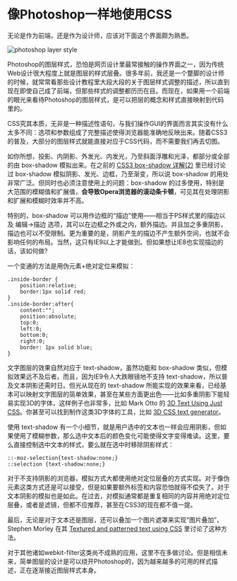 # 像Photoshop一样地使用CSS

无论是作为前端，还是作为设计师，应该对下面这个界面颇为熟悉。

![photoshop layer style](https://swordair.com/content/images/2014/Jan/photoshop_layer_style.png)

Photoshop的图层样式，恐怕是网页设计里最常接触的操作界面之一，因为传统Web设计很大程度上就是图层的样式层叠。很多年前，我还是一个蹩脚的设计师的时候，就常常看那些设计教程里大段大段的关于图层样式调整的描述，所以直到现在即使自己成了前端，但那些样式的调整都历历在目。而现在，如果用一个前端的眼光来看待Photoshop的图层样式，是可以把层的概念和样式直接映射到代码里的。

CSS究其本质，无非是一种描述性语句，与我们操作GUI的界面而言其实没有什么太多不同：选项和参数组成了完整描述使得浏览器能准确地反映出来。随着CSS3的普及，大部分的图层样式就能直接对应于CSS代码，而不需要我们再去切图。

如你所想，投影、内阴影、外发光、内发光，乃至斜面浮雕和光泽，都部分或全部的由 box-shadow 模拟出来。在之前的 [CSS3 box-shadow 详解(2)](https://swordair.com/details-on-css3-box-shadow-part-2/) 里已经讨论过 box-shadow 模拟阴影、发光、边框，乃至渐变，所以说 box-shadow 的用处非常广泛。但同时也必须注意使用上的问题：box-shadow 的过多使用，特别是大范围的模糊值和扩展值，**会导致Opera浏览器的滚动条卡顿**，可见其在处理阴影和扩展和模糊时效率并不高。

特别的，box-shadow 可以用作边框的“描边”使用——相当于PS样式里的描边以及 编辑->描边 选项，其可以在边框之外或之内，额外描边。并且加之多重阴影，描边也可以不受限制。更为重要的是，阴影产生的描边不产生额外空间，也就不会影响任何的布局。当然，这只有IE9以上才能做到。但如果想让IE8也实现描边的话，该如何做?

一个变通的方法是用伪元素+绝对定位来模拟：

```
.inside-border {
	position:relative;
	border:1px solid red;
}
.inside-border:after{
	content:"";
	position:absolute;
	top:0;
	left:0;
	bottom:0;
	right:0;
	border: 1px solid blue;
}
```

文字图层的效果自然对应于 text-shadow，虽然功能和 box-shadow 类似，但模拟效果远不及后者。而且，因为IE9令人大跌眼镜地不支持 text-shadow，所以普及文本阴影还需时日。但光从现在的 text-shadow 所能实现的效果来看，已经基本可以映射文字图层的简单效果，甚至在某些方面更出色——比如多重阴影下能轻易实现3D的字体，这样例子也非常多，比如 Mark Otto 的 [3D Text Using Just CSS](http://markdotto.com/playground/3d-text/)。你甚至可以找到制作这类3D字体的工具，比如 [3D CSS text generator](http://www.3dcsstext.com/)。

使用 text-shadow 有一个小细节，就是用户选中的文本也一样会应用阴影，但如果使用了模糊参数，那么选中文本后的颜色变化可能使得文字变得难读。这里，要么直接控制选中文本的样式，要么就在选中时移除阴影样式：

```
::-moz-selection{text-shadow:none;}
::selection {text-shadow:none;}
```


对于不支持阴影的浏览器，模拟方式大都使用绝对定位层叠的方式实现。对于像伪元素这类方式还是可以接受，但是如果要额外标签和内容恐怕就得不偿失了。对于文本阴影的模拟也是如此。在过去，对模拟通常都是重复相同的内容并用绝对定位层叠，或者是滤镜，但都不应推荐，甚至在CSS3的现在都不值一提。

最后，无论是对于文本还是图层，还可以叠加一个图片遮罩来实现“图片叠加”，Stephen Morley 在其 [Textured and patterned text using CSS](http://code.stephenmorley.org/html-and-css/textured-and-patterned-text/) 里讨论了这种方法。

对于其他诸如webkit-filter这类尚不成熟的应用，这里不在多做讨论。但是相信未来，简单图层的设计是可以绕开Photoshop的，因为越来越多的可用的样式描述，正在逐渐接近图层样式本身。
